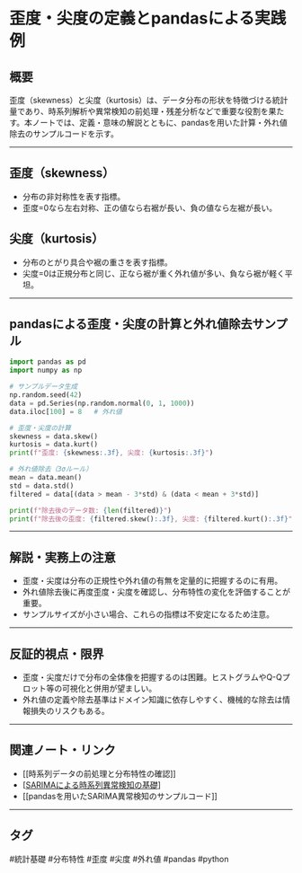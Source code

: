 # 歪度・尖度の定義とpandasによる実践例

## 概要
歪度（skewness）と尖度（kurtosis）は、データ分布の形状を特徴づける統計量であり、時系列解析や異常検知の前処理・残差分析などで重要な役割を果たす。本ノートでは、定義・意味の解説とともに、pandasを用いた計算・外れ値除去のサンプルコードを示す。

---

## 歪度（skewness）
- 分布の非対称性を表す指標。
- 歪度=0なら左右対称、正の値なら右裾が長い、負の値なら左裾が長い。

## 尖度（kurtosis）
- 分布のとがり具合や裾の重さを表す指標。
- 尖度=0は正規分布と同じ、正なら裾が重く外れ値が多い、負なら裾が軽く平坦。

---

## pandasによる歪度・尖度の計算と外れ値除去サンプル

```python
import pandas as pd
import numpy as np

# サンプルデータ生成
np.random.seed(42)
data = pd.Series(np.random.normal(0, 1, 1000))
data.iloc[100] = 8   # 外れ値

# 歪度・尖度の計算
skewness = data.skew()
kurtosis = data.kurt()
print(f"歪度: {skewness:.3f}, 尖度: {kurtosis:.3f}")

# 外れ値除去（3σルール）
mean = data.mean()
std = data.std()
filtered = data[(data > mean - 3*std) & (data < mean + 3*std)]

print(f"除去後のデータ数: {len(filtered)}")
print(f"除去後の歪度: {filtered.skew():.3f}, 尖度: {filtered.kurt():.3f}")
```

---

## 解説・実務上の注意
- 歪度・尖度は分布の正規性や外れ値の有無を定量的に把握するのに有用。
- 外れ値除去後に再度歪度・尖度を確認し、分布特性の変化を評価することが重要。
- サンプルサイズが小さい場合、これらの指標は不安定になるため注意。

---

## 反証的視点・限界
- 歪度・尖度だけで分布の全体像を把握するのは困難。ヒストグラムやQ-Qプロット等の可視化と併用が望ましい。
- 外れ値の定義や除去基準はドメイン知識に依存しやすく、機械的な除去は情報損失のリスクもある。

---

## 関連ノート・リンク
- [[時系列データの前処理と分布特性の確認]]
- [[SARIMAによる時系列異常検知の基礎]]
- [[pandasを用いたSARIMA異常検知のサンプルコード]]

---

## タグ
#統計基礎 #分布特性 #歪度 #尖度 #外れ値 #pandas #python


[//begin]: # "Autogenerated link references for markdown compatibility"
[SARIMAによる時系列異常検知の基礎]: SARIMA%E3%81%AB%E3%82%88%E3%82%8B%E6%99%82%E7%B3%BB%E5%88%97%E7%95%B0%E5%B8%B8%E6%A4%9C%E7%9F%A5%E3%81%AE%E5%9F%BA%E7%A4%8E.md "SARIMAによる時系列異常検知の基礎"
[//end]: # "Autogenerated link references"
